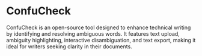 # ConfuCheck
ConfuCheck is an open-source tool designed to enhance technical writing by identifying and resolving ambiguous words. It features text upload, ambiguity highlighting, interactive disambiguation, and text export, making it ideal for writers seeking clarity in their documents.
